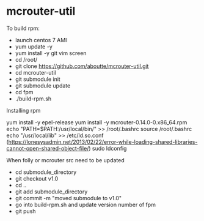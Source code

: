 # mcrouter-util

To build rpm:

* launch centos 7 AMI
* yum update -y
* yum install -y git vim screen
* cd /root/
* git clone https://github.com/aboutte/mcrouter-util.git
* cd mcrouter-util
* git submodule init
* git submodule update
* cd fpm
* ./build-rpm.sh

Installing rpm

yum install -y epel-release
yum install -y mcrouter-0.14.0-0.x86_64.rpm
echo "PATH=$PATH:/usr/local/bin/" >> /root/.bashrc
source /root/.bashrc
echo "/usr/local/lib" >> /etc/ld.so.conf (https://lonesysadmin.net/2013/02/22/error-while-loading-shared-libraries-cannot-open-shared-object-file/)
sudo ldconfig

When folly or mcrouter src need to be updated

* cd submodule_directory
* git checkout v1.0
* cd ..
* git add submodule_directory
* git commit -m "moved submodule to v1.0"
* go into build-rpm.sh and update version number of fpm
* git push

